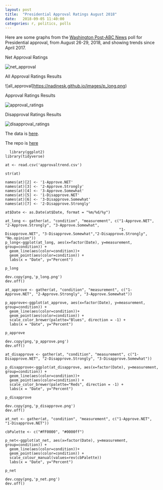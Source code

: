 ```yaml
---
layout: post
title:  "Presidential Approval Ratings August 2018"
date:   2018-09-05 11:40:00
categories: r, politics, polls
---
```


Here are some graphs from the [Washington Post-ABC News](https://www.washingtonpost.com/politics/poll-60-percent-disapprove-of-trump-while-clear-majorities-back-mueller-and-sessions/2018/08/30/4cd32174-ac7c-11e8-a8d7-0f63ab8b1370_story.html?utm_term=.d3414fcc1950) poll for Presidential approval, from August 26-29, 2018, and showing trends since April 2017. 


Net Approval Ratings

![net_approval](https://nadinesk.github.io/images/p_net.png)

All Approval Ratings Results

![all_approval]https://nadinesk.github.io/images/p_long.png)

Approval Ratings Results

![approval_ratings](https://nadinesk.github.io/images/p_approve.png)

Disapproval Ratings Results

![disapproval_ratings](https://nadinesk.github.io/images/p_disapprove.png)


The data is [here](https://github.com/nadinesk/data_tables/blob/master/approval_trends/approvaltrend.csv). 

The repo is [here](https://github.com/nadinesk/data_tables/tree/master/approval_trends)


```
  library(ggplot2)
library(tidyverse)

at <- read.csv('approvaltrend.csv')

str(at)

names(at)[2] <- '1-Approve.NET'
names(at)[3] <- '2-Approve.Strongly'
names(at)[4] <- '3-Approve.Somewhat'
names(at)[5] <- '1-Disapprove.NET'
names(at)[6] <- '3-Disapprove.Somewhat'
names(at)[7] <- '2-Disapprove.Strongly'

at$Date <- as.Date(at$Date, format = "%m/%d/%y")

at_long <- gather(at, "condition", "measurement", c("1-Approve.NET", "2-Approve.Strongly", "3-Approve.Somewhat", 
                                                    "1-Disapprove.NET", "3-Disapprove.Somewhat","2-Disapprove.Strongly", "No.opinion"))
p_long<-ggplot(at_long, aes(x=factor(Date), y=measurement, group=condition)) +
  geom_line(aes(color=condition))+
  geom_point(aes(color=condition)) + 
  labs(x = "Date", y="Percent")

p_long

dev.copy(png,'p_long.png')
dev.off()

at_approve <- gather(at, "condition", "measurement", c("1-Approve.NET", "2-Approve.Strongly", "3-Approve.Somewhat")) 

p_approve<-ggplot(at_approve, aes(x=factor(Date), y=measurement, group=condition)) +
  geom_line(aes(color=condition))+
  geom_point(aes(color=condition)) + 
  scale_color_brewer(palette="Blues", direction = -1) +
  labs(x = "Date", y="Percent")

p_approve

dev.copy(png,'p_approve.png')
dev.off()

at_disapprove <- gather(at, "condition", "measurement", c("1-Disapprove.NET", "2-Disapprove.Strongly", "3-Disapprove.Somewhat")) 

p_disapprove<-ggplot(at_disapprove, aes(x=factor(Date), y=measurement, group=condition)) +
  geom_line(aes(color=condition))+
  geom_point(aes(color=condition)) + 
  scale_color_brewer(palette="Reds", direction = -1) +
  labs(x = "Date", y="Percent")

p_disapprove

dev.copy(png,'p_disapprove.png')
dev.off()

at_net <- gather(at, "condition", "measurement", c("1-Approve.NET", "1-Disapprove.NET")) 

cbPalette <- c("#FF0000", "#0000ff")

p_net<-ggplot(at_net, aes(x=factor(Date), y=measurement, group=condition)) +
  geom_line(aes(color=condition))+
  geom_point(aes(color=condition)) + 
  scale_colour_manual(values=rev(cbPalette))
  labs(x = "Date", y="Percent")

p_net

dev.copy(png,'p_net.png')
dev.off()

```
